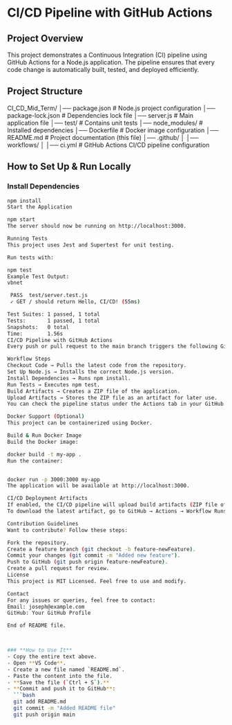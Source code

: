 # CI/CD Pipeline with GitHub Actions

## Project Overview
This project demonstrates a Continuous Integration (CI) pipeline using GitHub Actions for a Node.js application. The pipeline ensures that every code change is automatically built, tested, and deployed efficiently.

## Project Structure
CI_CD_Mid_Term/
│── package.json # Node.js project configuration
│── package-lock.json # Dependencies lock file
│── server.js # Main application file
│── test/ # Contains unit tests
│── node_modules/ # Installed dependencies
│── Dockerfile # Docker image configuration
│── README.md # Project documentation (this file)
│── .github/
│ │── workflows/
│ │── ci.yml # GitHub Actions CI/CD pipeline configuration


## How to Set Up & Run Locally
### Install Dependencies
```bash
npm install
Start the Application

npm start
The server should now be running on http://localhost:3000.

Running Tests
This project uses Jest and Supertest for unit testing.

Run tests with:

npm test
Example Test Output:
vbnet

 PASS  test/server.test.js
 ✓ GET / should return Hello, CI/CD! (55ms)

Test Suites: 1 passed, 1 total
Tests:       1 passed, 1 total
Snapshots:   0 total
Time:        1.56s
CI/CD Pipeline with GitHub Actions
Every push or pull request to the main branch triggers the following GitHub Actions workflow:

Workflow Steps
Checkout Code → Pulls the latest code from the repository.
Set Up Node.js → Installs the correct Node.js version.
Install Dependencies → Runs npm install.
Run Tests → Executes npm test.
Build Artifacts → Creates a ZIP file of the application.
Upload Artifacts → Stores the ZIP file as an artifact for later use.
You can check the pipeline status under the Actions tab in your GitHub repository.

Docker Support (Optional)
This project can be containerized using Docker.

Build & Run Docker Image
Build the Docker image:

docker build -t my-app .
Run the container:


docker run -p 3000:3000 my-app
The application will be available at http://localhost:3000.

CI/CD Deployment Artifacts
If enabled, the CI/CD pipeline will upload build artifacts (ZIP file of the project) for deployment.
To download the latest artifact, go to GitHub → Actions → Workflow Runs → Download Artifacts.

Contribution Guidelines
Want to contribute? Follow these steps:

Fork the repository.
Create a feature branch (git checkout -b feature-newFeature).
Commit your changes (git commit -m "Added new feature").
Push to GitHub (git push origin feature-newFeature).
Create a pull request for review.
License
This project is MIT Licensed. Feel free to use and modify.

Contact
For any issues or queries, feel free to contact:
Email: joseph@example.com
GitHub: Your GitHub Profile

End of README file.



### **How to Use It**
- Copy the entire text above.
- Open **VS Code**.
- Create a new file named `README.md`.
- Paste the content into the file.
- **Save the file (`Ctrl + S`).**
- **Commit and push it to GitHub**:
  ```bash
  git add README.md
  git commit -m "Added README file"
  git push origin main